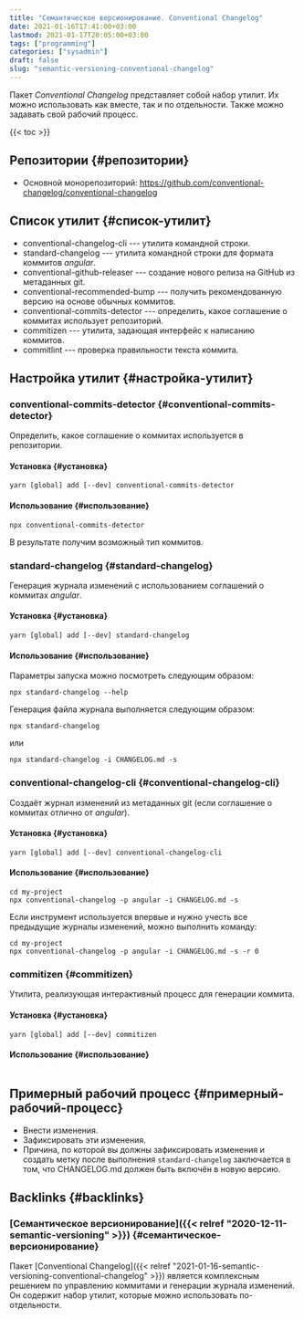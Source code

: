 ```yaml
---
title: "Семантическое версионирование. Conventional Changelog"
date: 2021-01-16T17:41:00+03:00
lastmod: 2021-01-17T20:05:00+03:00
tags: ["programming"]
categories: ["sysadmin"]
draft: false
slug: "semantic-versioning-conventional-changelog"
---
```


Пакет _Conventional Changelog_ представляет собой набор утилит. Их можно использовать как вместе, так и по отдельности. Также можно задавать свой рабочий процесс.

<!--more-->

{{< toc >}}


## Репозитории {#репозитории}

-   Основной монорепозиторий: <https://github.com/conventional-changelog/conventional-changelog>


## Список утилит {#список-утилит}

-   conventional-changelog-cli --- утилита командной строки.
-   standard-changelog --- утилита командной строки для формата коммитов _angular_.
-   conventional-github-releaser --- создание нового релиза на GitHub из метаданных git.
-   conventional-recommended-bump --- получить рекомендованную версию на основе обычных коммитов.
-   conventional-commits-detector --- определить, какое соглашение о коммитах использует репозиторий.
-   commitizen --- утилита, задающая интерфейс к написанию коммитов.
-   commitlint --- проверка правильности текста коммита.


## Настройка утилит {#настройка-утилит}


### conventional-commits-detector {#conventional-commits-detector}

Определить, какое соглашение о коммитах используется в репозитории.


#### Установка {#установка}

```shell
yarn [global] add [--dev] conventional-commits-detector
```


#### Использование {#использование}

```shell
npx conventional-commits-detector
```

В результате получим возможный тип коммитов.


### standard-changelog {#standard-changelog}

Генерация журнала изменений с использованием соглашений о коммитах _angular_.


#### Установка {#установка}

```shell
yarn [global] add [--dev] standard-changelog
```


#### Использование {#использование}

Параметры запуска можно посмотреть следующим образом:

```shell
npx standard-changelog --help
```

Генерация файла журнала выполняется следующим образом:

```shell
npx standard-changelog
```

или

```shell
npx standard-changelog -i CHANGELOG.md -s
```


### conventional-changelog-cli {#conventional-changelog-cli}

Создаёт журнал изменений из метаданных git (если соглашение о коммитах отлично от _angular_).


#### Установка {#установка}

```shell
yarn [global] add [--dev] conventional-changelog-cli
```


#### Использование {#использование}

```shell
cd my-project
npx conventional-changelog -p angular -i CHANGELOG.md -s
```

Если инструмент используется впервые и нужно учесть все предыдущие журналы изменений, можно выполнить команду:

```shell
cd my-project
npx conventional-changelog -p angular -i CHANGELOG.md -s -r 0
```


### commitizen {#commitizen}

Утилита, реализующая интерактивный процесс для генерации коммита.


#### Установка {#установка}

```shell
yarn [global] add [--dev] commitizen
```


#### Использование {#использование}

```shell

```


## Примерный рабочий процесс {#примерный-рабочий-процесс}

-   Внести изменения.
-   Зафиксировать эти изменения.
-   Причина, по которой вы должны зафиксировать изменения и создать метку после
    выполнения `standard-changelog` заключается в том, что CHANGELOG.md должен быть
    включён в новую версию.


## Backlinks {#backlinks}


### [Семантическое версионирование]({{< relref "2020-12-11-semantic-versioning" >}}) {#семантическое-версионирование}

Пакет [Conventional Changelog]({{< relref "2021-01-16-semantic-versioning-conventional-changelog" >}}) является комплексным решением по управлению коммитами и генерации журнала изменений.  Он содержит набор утилит, которые можно использовать по-отдельности.
